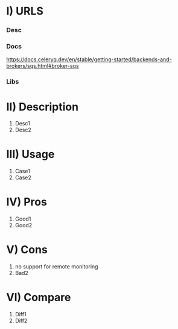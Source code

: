 # I) URLS
### Desc


### Docs
https://docs.celeryq.dev/en/stable/getting-started/backends-and-brokers/sqs.html#broker-sqs

### Libs



# II) Description
1) Desc1
2) Desc2


# III) Usage
1) Case1
2) Case2

# IV) Pros
1) Good1
2) Good2

# V) Cons
1) no support for remote monitoring
2) Bad2

# VI) Compare
1) Diff1
2) Diff2

